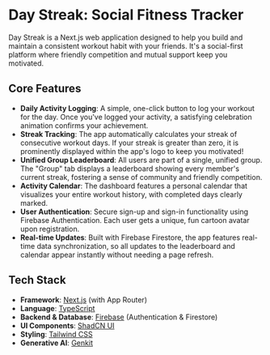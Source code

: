 # Day Streak: Social Fitness Tracker

Day Streak is a Next.js web application designed to help you build and maintain a consistent workout habit with your friends. It's a social-first platform where friendly competition and mutual support keep you motivated.

## Core Features

*   **Daily Activity Logging**: A simple, one-click button to log your workout for the day. Once you've logged your activity, a satisfying celebration animation confirms your achievement.
*   **Streak Tracking**: The app automatically calculates your streak of consecutive workout days. If your streak is greater than zero, it is prominently displayed within the app's logo to keep you motivated!
*   **Unified Group Leaderboard**: All users are part of a single, unified group. The "Group" tab displays a leaderboard showing every member's current streak, fostering a sense of community and friendly competition.
*   **Activity Calendar**: The dashboard features a personal calendar that visualizes your entire workout history, with completed days clearly marked.
*   **User Authentication**: Secure sign-up and sign-in functionality using Firebase Authentication. Each user gets a unique, fun cartoon avatar upon registration.
*   **Real-time Updates**: Built with Firebase Firestore, the app features real-time data synchronization, so all updates to the leaderboard and calendar appear instantly without needing a page refresh.

## Tech Stack

*   **Framework**: [Next.js](https://nextjs.org/) (with App Router)
*   **Language**: [TypeScript](https://www.typescriptlang.org/)
*   **Backend & Database**: [Firebase](https://firebase.google.com/) (Authentication & Firestore)
*   **UI Components**: [ShadCN UI](https://ui.shadcn.com/)
*   **Styling**: [Tailwind CSS](https://tailwindcss.com/)
*   **Generative AI**: [Genkit](https://firebase.google.com/docs/genkit)
